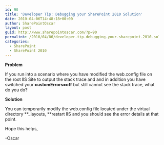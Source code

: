 ```yaml
---
id: 90
title: 'Developer Tip: Debugging your SharePoint 2010 Solution'
date: 2010-04-06T14:48:18+00:00
author: SharePointOscar
layout: post
guid: http://www.sharepointoscar.com/?p=90
permalink: /2010/04/06/developer-tip-debugging-your-sharepoint-2010-solution/
categories:
  - SharePoint
  - SharePoint 2010
---
```

**Problem**
  
If you run into a scenario where you have modified the web.config file on the root IIS Site to output the stack trace and and in addition you have switched your **customErrors=off** but still cannot see the stack trace, what do you do?

**Solution**
  
You can temporarily modify the web.config file located under the virtual directory **_layouts, **restart IIS and you should see the error details at that point.

Hope this helps,

-Oscar